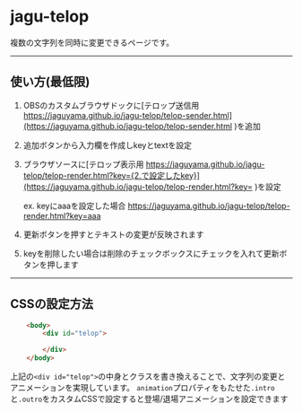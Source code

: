 # jagu-telop

複数の文字列を同時に変更できるページです。

---
## 使い方(最低限)
1. OBSのカスタムブラウザドックに[テロップ送信用 https://jaguyama.github.io/jagu-telop/telop-sender.html](https://jaguyama.github.io/jagu-telop/telop-sender.html )を追加
2. 追加ボタンから入力欄を作成しkeyとtextを設定
3. ブラウザソースに[テロップ表示用 https://jaguyama.github.io/jagu-telop/telop-render.html?key={2.で設定したkey}](https://jaguyama.github.io/jagu-telop/telop-render.html?key= )を設定
   
   ex. keyにaaaを設定した場合 https://jaguyama.github.io/jagu-telop/telop-render.html?key=aaa

4. 更新ボタンを押すとテキストの変更が反映されます
5. keyを削除したい場合は削除のチェックボックスにチェックを入れて更新ボタンを押します


---
## CSSの設定方法
```html
    <body>
        <div id="telop">

        </div>
    </body>
```
上記の`<div id="telop">`の中身とクラスを書き換えることで、文字列の変更とアニメーションを実現しています。
`animation`プロパティをもたせた`.intro`と`.outro`をカスタムCSSで設定すると登場/退場アニメーションを設定できます